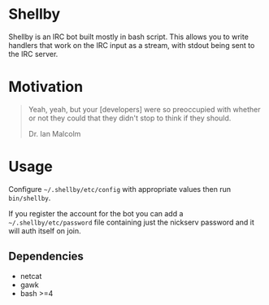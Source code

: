 # Shellby

Shellby is an IRC bot built mostly in bash script. This allows you to write handlers that work on the IRC input as a stream, with stdout being sent to the IRC server.

# Motivation

> Yeah, yeah, but your [developers] were so preoccupied with whether or not they could that they didn't stop to think if they should.
>
> Dr. Ian Malcolm

# Usage

Configure `~/.shellby/etc/config` with appropriate values then run `bin/shellby`.

If you register the account for the bot you can add a `~/.shellby/etc/password` file containing just the nickserv password and it will auth itself on join.

## Dependencies

* netcat
* gawk 
* bash >=4
